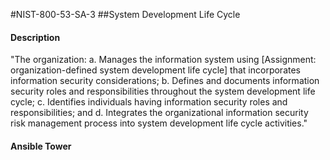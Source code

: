 #NIST-800-53-SA-3
##System Development Life Cycle
#### Description
"The organization:
  a.  Manages the information system using [Assignment: organization-defined system development life cycle] that incorporates information security considerations;
  b.  Defines and documents information security roles and responsibilities throughout the system development life cycle;
  c.  Identifies individuals having information security roles and responsibilities; and
  d.  Integrates the organizational information security risk management process into system development life cycle activities."
#### Ansible Tower

